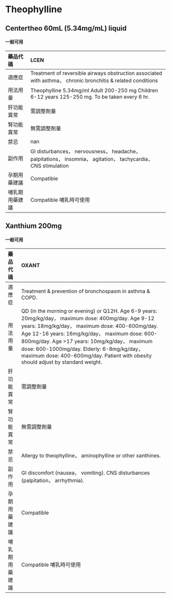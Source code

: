 # Theophylline

## Centertheo 60mL (5.34mg/mL) liquid

#### 一般可用

| 藥品代碼       | LCEN                                                                                                           |
|:---------------|:---------------------------------------------------------------------------------------------------------------|
| 適應症         | Treatment of reversible airways obstruction associated with asthma， chronic bronchitis & related conditions   |
| 用法用量       | Theophylline 5.34mg/ml Adult 200-250 mg Children 6-12 years 125-250 mg. To be taken every 6 hr.                |
| 肝功能異常     | 需調整劑量                                                                                                     |
| 腎功能異常     | 無需調整劑量                                                                                                   |
| 禁忌           | nan                                                                                                            |
| 副作用         | GI disturbances， nervousness， headache， palpitations， insomnia， agitation， tachycardia， CNS stimulation |
| 孕期用藥建議   | Compatible                                                                                                     |
| 哺乳期用藥建議 | Compatible 哺乳時可使用                                                                                        |

## Xanthium 200mg

#### 一般可用

| 藥品代碼       | OXANT                                                                                                                                                                                                                                                                                                                                                                                       |
|:---------------|:--------------------------------------------------------------------------------------------------------------------------------------------------------------------------------------------------------------------------------------------------------------------------------------------------------------------------------------------------------------------------------------------|
| 適應症         | Treatment & prevention of bronchospasm in asthma & COPD.                                                                                                                                                                                                                                                                                                                                    |
| 用法用量       | QD (in the morning or evening) or Q12H. Age 6-9 years: 20mg/kg/day， maximum dose: 400mg/day. Age 9-12 years: 18mg/kg/day， maximum dose: 400-600mg/day. Age 12-16 years: 16mg/kg/day， maximum dose: 600-800mg/day. Age >17 years: 10mg/kg/day， maximum dose: 600-1000mg/day. Elderly: 6-8mg/kg/day， maximum dose: 400-600mg/day. Patient with obesity should adjust by standard weight. |
| 肝功能異常     | 需調整劑量                                                                                                                                                                                                                                                                                                                                                                                  |
| 腎功能異常     | 無需調整劑量                                                                                                                                                                                                                                                                                                                                                                                |
| 禁忌           | Allergy to theophylline， aminophylline or other xanthines.                                                                                                                                                                                                                                                                                                                                 |
| 副作用         | GI discomfort (nausea， vomiting). CNS disturbances (palpitation， arrhythmia).                                                                                                                                                                                                                                                                                                             |
| 孕期用藥建議   | Compatible                                                                                                                                                                                                                                                                                                                                                                                  |
| 哺乳期用藥建議 | Compatible 哺乳時可使用                                                                                                                                                                                                                                                                                                                                                                     |


